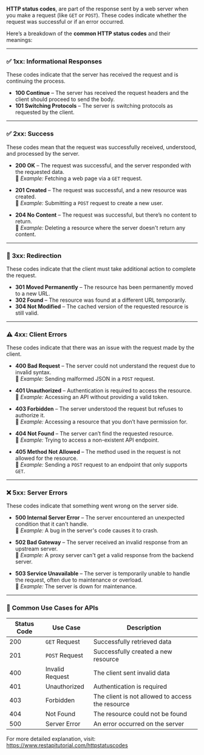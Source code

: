 **HTTP status codes**, are part of the response sent by a web server when you make a request (like `GET` or `POST`). These codes indicate whether the request was successful or if an error occurred.

Here’s a breakdown of the **common HTTP status codes** and their meanings:

---

### ✅ **1xx: Informational Responses**  
These codes indicate that the server has received the request and is continuing the process.

- **100 Continue** – The server has received the request headers and the client should proceed to send the body.
- **101 Switching Protocols** – The server is switching protocols as requested by the client.

---

### ✅ **2xx: Success**  
These codes mean that the request was successfully received, understood, and processed by the server.

- **200 OK** – The request was successful, and the server responded with the requested data.  
  📌 *Example:* Fetching a web page via a `GET` request.

- **201 Created** – The request was successful, and a new resource was created.  
  📌 *Example:* Submitting a `POST` request to create a new user.

- **204 No Content** – The request was successful, but there’s no content to return.  
  📌 *Example:* Deleting a resource where the server doesn't return any content.

---

### 🚩 **3xx: Redirection**  
These codes indicate that the client must take additional action to complete the request.

- **301 Moved Permanently** – The resource has been permanently moved to a new URL.
- **302 Found** – The resource was found at a different URL temporarily.
- **304 Not Modified** – The cached version of the requested resource is still valid.

---

### ⚠️ **4xx: Client Errors**  
These codes indicate that there was an issue with the request made by the client.

- **400 Bad Request** – The server could not understand the request due to invalid syntax.  
  📌 *Example:* Sending malformed JSON in a `POST` request.

- **401 Unauthorized** – Authentication is required to access the resource.  
  📌 *Example:* Accessing an API without providing a valid token.

- **403 Forbidden** – The server understood the request but refuses to authorize it.  
  📌 *Example:* Accessing a resource that you don’t have permission for.

- **404 Not Found** – The server can’t find the requested resource.  
  📌 *Example:* Trying to access a non-existent API endpoint.

- **405 Method Not Allowed** – The method used in the request is not allowed for the resource.  
  📌 *Example:* Sending a `POST` request to an endpoint that only supports `GET`.

---

### ❌ **5xx: Server Errors**  
These codes indicate that something went wrong on the server side.

- **500 Internal Server Error** – The server encountered an unexpected condition that it can't handle.  
  📌 *Example:* A bug in the server's code causes it to crash.

- **502 Bad Gateway** – The server received an invalid response from an upstream server.  
  📌 *Example:* A proxy server can't get a valid response from the backend server.

- **503 Service Unavailable** – The server is temporarily unable to handle the request, often due to maintenance or overload.  
  📌 *Example:* The server is down for maintenance.

---

### 🎯 **Common Use Cases for APIs**  

| **Status Code** | **Use Case**              | **Description**                                    |
|-----------------|--------------------------|----------------------------------------------------|
| 200             | `GET` Request             | Successfully retrieved data                       |
| 201             | `POST` Request            | Successfully created a new resource               |
| 400             | Invalid Request           | The client sent invalid data                      |
| 401             | Unauthorized              | Authentication is required                       |
| 403             | Forbidden                 | The client is not allowed to access the resource  |
| 404             | Not Found                 | The resource could not be found                  |
| 500             | Server Error              | An error occurred on the server                  |

For more detailed explanation, visit:
https://www.restapitutorial.com/httpstatuscodes